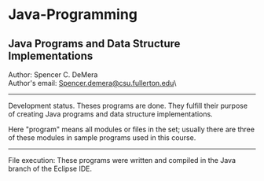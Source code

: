 # Java-Programming
## Java Programs and Data Structure Implementations

Author: Spencer C. DeMera\
 Author's email: Spencer.demera@csu.fullerton.edu\
 
---
Development status.  Theses programs are done.  They fulfill their purpose of creating Java programs and data structure implementations.

Here "program" means all modules or files in the set; usually there are three of these modules in sample programs used in
this course.

---
File execution: These programs were written and compiled in the Java branch of the Eclipse IDE.

